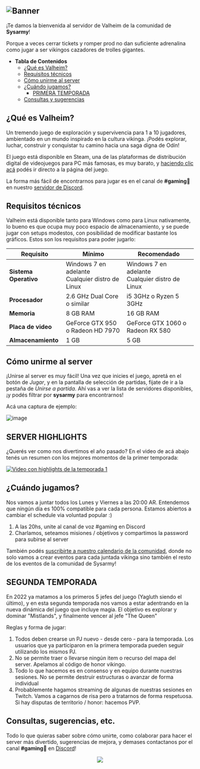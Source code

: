 ![Banner](https://user-images.githubusercontent.com/38166071/186810820-b29eaaa9-c6ae-4d92-b3a9-456b177c4a16.png)
---

¡Te damos la bienvenida al servidor de Valheim de la comunidad de **Sysarmy**!

Porque a veces cerrar tickets y romper prod no dan suficiente adrenalina como jugar a ser vikingos cazadores de trolles gigantes.

- **Tabla de Contenidos**
  - [¿Qué es Valheim?](#qué-es-valheim)
  - [Requisitos técnicos](#requisitos-técnicos)
  - [Cómo unirme al server](#cómo-unirme-al-server)
  - [¿Cuándo jugamos?](#cuándo-jugamos)
    - [PRIMERA TEMPORADA](#primera-temporada)
  - [Consultas y sugerencias](#consultas-sugerencias-etc)

## ¿Qué es Valheim?

Un tremendo juego de exploración y supervivencia para 1 a 10 jugadores, ambientado en un mundo inspirado en la cultura vikinga. ¡Podés explorar, luchar, construir y conquistar tu camino hacia una saga digna de Odín!

El juego está disponible en Steam, una de las plataformas de distribución digital de videojuegos para PC más famosas, es muy barato, y [haciendo clic acá](https://store.steampowered.com/app/892970/Valheim/) podés ir directo a la página del juego.

La forma más fácil de encontrarnos para jugar es en el canal de **#gaming👾** en nuestro [servidor de Discord](https://sysar.my/discord).

## Requisitos técnicos

Valheim está disponible tanto para Windows como para Linux nativamente, lo bueno es que ocupa muy poco espacio de almacenamiento, y se puede jugar con setups modestos, con posibilidad de modificar bastante los gráficos. Estos son los requisitos para poder jugarlo:

| Requisito             | Mínimo                                              | Recomendado                                         |
| --------------------- | --------------------------------------------------- | --------------------------------------------------- |
| **Sistema Operativo** | Windows 7 en adelante <br>Cualquier distro de Linux | Windows 7 en adelante <br>Cualquier distro de Linux |
| **Procesador**        | 2.6 GHz Dual Core o similar                         | i5 3GHz o Ryzen 5 3GHz                              |
| **Memoria**           | 8 GB RAM                                            | 16 GB RAM                                           |
| **Placa de video**    | GeForce GTX 950 o Radeon HD 7970                    | GeForce GTX 1060 o Radeon RX 580                    |
| **Almacenamiento**    | 1 GB                                                | 5 GB                                                |

## Cómo unirme al server

¡Unirse al server es muy fácil! Una vez que inicies el juego, apretá en el botón de _Jugar_, y en la pantalla de selección de partidas, fijate de ir a la pestaña de _Unirse a partida_. Ahí vas a ver la lista de servidores disponibles, ¡y podés filtrar por **sysarmy** para encontrarnos!

Acá una captura de ejemplo:

![image](https://user-images.githubusercontent.com/38166071/186304510-892048a4-5020-4e7b-ad0b-90ccd43e8375.png)

## SERVER HIGHLIGHTS

¿Querés ver como nos divertimos el año pasado? En el video de acá abajo tenés un resumen con los mejores momentos de la primer temporada:

[![Video con highlights de la temporada 1](https://img.youtube.com/vi/wPSmcUIjk-o/0.jpg)](https://www.youtube.com/watch?v=wPSmcUIjk-o&list=PLPXjriojfnRUK61LK_oXpwkXstJBSqNtx&ab_channel=sysarmy)

## ¿Cuándo jugamos?

Nos vamos a juntar todos los Lunes y Viernes a las 20:00 AR. Entendemos que ningún día es 100% compatible para cada persona. Estamos abiertos a cambiar el schedule via voluntad popular :)

1) A las 20hs, unite al canal de voz #gaming en Discord
2) Charlamos, seteamos misiones / objetivos y compartimos la password para subirse al server

También podés [suscribirte a nuestro calendario de la comunidad](https://calendar.google.com/calendar/u/0/r?cid=c_ntsrg10qsjmfeshhgap8ane1ss@group.calendar.google.com), donde no solo vamos a crear eventos para cada juntada vikinga sino también el resto de los eventos de la comunidad de Sysarmy!

## SEGUNDA TEMPORADA

En 2022 ya matamos a los primeros 5 jefes del juego (Yagluth siendo el último), y en esta segunda temporada nos vamos a estar adentrando en la nueva dinámica del juego que incluye magia. El objetivo es explorar y dominar "Mistlands", y finalmente vencer al jefe "The Queen"

Reglas y forma de jugar:

1) Todos deben crearse un PJ nuevo - desde cero - para la temporada. Los usuarios que ya participaron en la primera temporada pueden seguir utilizando los mismos PJ.
2) No se permite traer o llevarse ningún item o recurso del mapa del server. Apelamos al código de honor vikingo.
3) Todo lo que hacemos es en consenso y en equipo durante nuestras sesiones. No se permite destruir estructuras o avanzar de forma individual
4) Probablemente hagamos streaming de algunas de nuestras sesiones en Twitch. Vamos a cagarnos de risa pero a tratarnos de forma respetuosa. Si hay disputas de territorio / honor: hacemos PVP.

## Consultas, sugerencias, etc.

Todo lo que quieras saber sobre cómo unirte, como colaborar para hacer el server más divertido, sugerencias de mejora, y demases contactanos por el canal **#gaming👾** en [Discord](https://sysar.my/discord)!

<p align="center">
  <img src="https://media.giphy.com/media/H7NpdsDFxjeY1wAdzJ/giphy.gif" />
</p>
